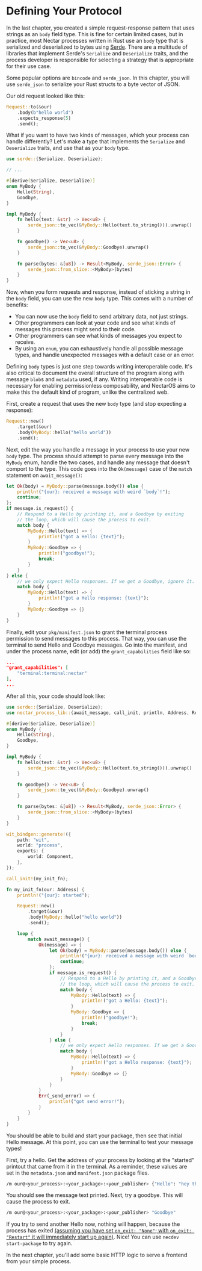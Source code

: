 # Defining Your Protocol

In the last chapter, you created a simple request-response pattern that uses strings as an `body` field type.
This is fine for certain limited cases, but in practice, most Nectar processes written in Rust use an `body` type that is serialized and deserialized to bytes using [Serde](https://serde.rs/).
There are a multitude of libraries that implement Serde's `Serialize` and `Deserialize` traits, and the process developer is responsible for selecting a strategy that is appropriate for their use case.

Some popular options are `bincode` and `serde_json`.
In this chapter, you will use `serde_json` to serialize your Rust structs to a byte vector of JSON.

Our old request looked like this:
```rust
Request::to(&our)
    .body(b"hello world")
    .expects_response(5)
    .send();
```

What if you want to have two kinds of messages, which your process can handle differently?
Let's make a type that implements the `Serialize` and `Deserialize` traits, and use that as your `body` type.

```rust
use serde::{Serialize, Deserialize};

// ...

#[derive(Serialize, Deserialize)]
enum MyBody {
    Hello(String),
    Goodbye,
}

impl MyBody {
    fn hello(text: &str) -> Vec<u8> {
        serde_json::to_vec(&MyBody::Hello(text.to_string())).unwrap()
    }

    fn goodbye() -> Vec<u8> {
        serde_json::to_vec(&MyBody::Goodbye).unwrap()
    }

    fn parse(bytes: &[u8]) -> Result<MyBody, serde_json::Error> {
        serde_json::from_slice::<MyBody>(bytes)
    }
}
```

Now, when you form requests and response, instead of sticking a string in the `body` field, you can use the new `body` type.
This comes with a number of benefits:

- You can now use the `body` field to send arbitrary data, not just strings.
- Other programmers can look at your code and see what kinds of messages this process might send to their code.
- Other programmers can see what kinds of messages you expect to receive.
- By using an `enum`, you can exhaustively handle all possible message types, and handle unexpected messages with a default case or an error.

Defining `body` types is just one step towards writing interoperable code.
It's also critical to document the overall structure of the program along with message `blob`s and `metadata` used, if any.
Writing interoperable code is necessary for enabling permissionless composability, and NectarOS aims to make this the default kind of program, unlike the centralized web.

First, create a request that uses the new `body` type (and stop expecting a response):
```rust
Request::new()
    .target(&our)
    .body(MyBody::hello("hello world"))
    .send();
```

Next, edit the way you handle a message in your process to use your new `body` type.
The process should attempt to parse every message into the `MyBody` enum, handle the two cases, and handle any message that doesn't comport to the type.
This code goes into the `Ok(message)` case of the `match` statement on `await_message()`:
```rust
let Ok(body) = MyBody::parse(message.body()) else {
    println!("{our}: received a message with weird `body`!");
    continue;
};
if message.is_request() {
    // Respond to a Hello by printing it, and a Goodbye by exiting
    // the loop, which will cause the process to exit.
    match body {
        MyBody::Hello(text) => {
            println!("got a Hello: {text}");
        }
        MyBody::Goodbye => {
            println!("goodbye!");
            break;
        }
    }
} else {
    // we only expect Hello responses. If we get a Goodbye, ignore it.
    match body {
        MyBody::Hello(text) => {
            println!("got a Hello response: {text}");
        }
        MyBody::Goodbye => {}
    }
}
```

Finally, edit your `pkg/manifest.json` to grant the terminal process permission to send messages to this process.
That way, you can use the terminal to send Hello and Goodbye messages.
Go into the manifest, and under the process name, edit (or add) the `grant_capabilities` field like so:
```json
...
"grant_capabilities": [
    "terminal:terminal:nectar"
],
...
```

After all this, your code should look like:
```rust
use serde::{Serialize, Deserialize};
use nectar_process_lib::{await_message, call_init, println, Address, Request, Response};

#[derive(Serialize, Deserialize)]
enum MyBody {
    Hello(String),
    Goodbye,
}

impl MyBody {
    fn hello(text: &str) -> Vec<u8> {
        serde_json::to_vec(&MyBody::Hello(text.to_string())).unwrap()
    }

    fn goodbye() -> Vec<u8> {
        serde_json::to_vec(&MyBody::Goodbye).unwrap()
    }

    fn parse(bytes: &[u8]) -> Result<MyBody, serde_json::Error> {
        serde_json::from_slice::<MyBody>(bytes)
    }
}

wit_bindgen::generate!({
    path: "wit",
    world: "process",
    exports: {
        world: Component,
    },
});

call_init!(my_init_fn);

fn my_init_fn(our: Address) {
    println!("{our}: started");

    Request::new()
        .target(&our)
        .body(MyBody::hello("hello world"))
        .send();

    loop {
        match await_message() {
            Ok(message) => {
                let Ok(body) = MyBody::parse(message.body()) else {
                    println!("{our}: received a message with weird `body`!");
                    continue;
                };
                if message.is_request() {
                    // Respond to a Hello by printing it, and a Goodbye by exiting
                    // the loop, which will cause the process to exit.
                    match body {
                        MyBody::Hello(text) => {
                            println!("got a Hello: {text}");
                        }
                        MyBody::Goodbye => {
                            println!("goodbye!");
                            break;
                        }
                    }
                } else {
                    // we only expect Hello responses. If we get a Goodbye, ignore it.
                    match body {
                        MyBody::Hello(text) => {
                            println!("got a Hello response: {text}");
                        }
                        MyBody::Goodbye => {}
                    }
                }
            }
            Err(_send_error) => {
                println!("got send error!");
            }
        }
    }
}
```
You should be able to build and start your package, then see that initial Hello message.
At this point, you can use the terminal to test your message types!

First, try a hello. Get the address of your process by looking at the "started" printout that came from it in the terminal.
As a reminder, these values are set in the `metadata.json` and `manifest.json` package files.
```bash
/m our@<your_process>:<your_package>:<your_publisher> {"Hello": "hey there"}
```

You should see the message text printed. Next, try a goodbye.
This will cause the process to exit.
```bash
/m our@<your_process>:<your_package>:<your_publisher> "Goodbye"
```

If you try to send another Hello now, nothing will happen, because the process has exited [(assuming you have set `on_exit: "None"`; with `on_exit: "Restart"` it will immediately start up again)](./chapter_2.md#aside-on_exit).
Nice!
You can use `necdev start-package` to try again.

In the next chapter, you'll add some basic HTTP logic to serve a frontend from your simple process.
